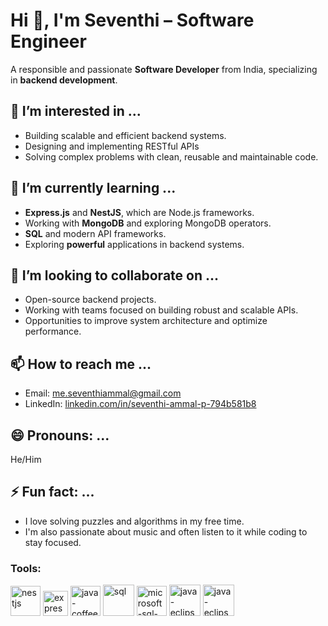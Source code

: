 <h1>Hi 👋, I'm Seventhi – Software Engineer</h1>

<p>A responsible and passionate <strong>Software Developer</strong> from India, specializing in <strong>backend development</strong>.</p>

<h2>👀 I’m interested in ...</h2>
<ul>
  <li>Building scalable and efficient backend systems.</li>
  <li>Designing and implementing RESTful APIs </li>
  <li>Solving complex problems with clean, reusable and maintainable code.</li>
</ul>

<h2>🌱 I’m currently learning ...</h2>
<ul>
  <li><strong>Express.js</strong> and <strong>NestJS</strong>, which are Node.js frameworks.</li>
  <li>Working with <strong>MongoDB</strong> and exploring MongoDB operators.</li>
  <li><strong>SQL</strong> and modern API frameworks.</li>
  <li>Exploring <strong>powerful</strong> applications in backend systems.</li>
</ul>

<h2>💞️ I’m looking to collaborate on ...</h2>
<ul>
  <li>Open-source backend projects.</li>
  <li>Working with teams focused on building robust and scalable APIs.</li>
  <li>Opportunities to improve system architecture and optimize performance.</li>
</ul>

<h2>📫 How to reach me ...</h2>
<ul>
  <li>Email: <a href="mailto:me.seventhiammal@gmail.com">me.seventhiammal@gmail.com</a></li>
  <li>LinkedIn: <a href="https://www.linkedin.com/in/seventhi-ammal-p-794b581b8/" target="_blank">linkedin.com/in/seventhi-ammal-p-794b581b8</a></li>
</ul>

<h2>😄 Pronouns: ...</h2>
<p>He/Him</p>

<h2>⚡ Fun fact: ...</h2>
<ul>
  <li>I love solving puzzles and algorithms in my free time.</li>
  <li>I'm also passionate about music and often listen to it while coding to stay focused.</li>
</ul>

<h3 align="left">Tools:</h3> 
<p> 
  <img width="48" height="48" src="https://img.icons8.com/color/48/nestjs.png" alt="nestjs"/>
  <img width="40" height="40" src="https://img.icons8.com/office/40/express-js.png" alt="express-js"/> 
  <img width="48" height="48" src="https://img.icons8.com/color/48/java-coffee-cup-logo--v1.png" alt="java-coffee-cup-logo--v1"/>
  <img width="50" height="50" src="https://img.icons8.com/ios/50/sql.png" alt="sql"/>
  <img width="48" height="48" src="https://img.icons8.com/color/48/microsoft-sql-server.png" alt="microsoft-sql-server"/>
  <img width="50" height="50" src="https://img.icons8.com/ios-filled/50/java-eclipse.png" alt="java-eclipse"/>
  <img width="50" height="50" src="https://logowik.com/content/uploads/images/yardi3011.jpg" alt="java-eclipse"/>
</p>
